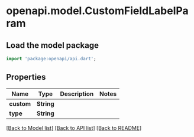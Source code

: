 # openapi.model.CustomFieldLabelParam

## Load the model package
```dart
import 'package:openapi/api.dart';
```

## Properties
Name | Type | Description | Notes
------------ | ------------- | ------------- | -------------
**custom** | **String** |  | 
**type** | **String** |  | 

[[Back to Model list]](../README.md#documentation-for-models) [[Back to API list]](../README.md#documentation-for-api-endpoints) [[Back to README]](../README.md)


